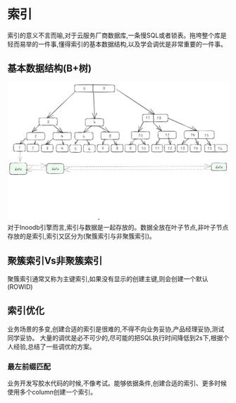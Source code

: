 # 索引
索引的意义不言而喻,对于云服务厂商数据库,一条慢SQL或者锁表。拖垮整个库是轻而易举的一件事,懂得索引的基本数据结构,以及学会调优是非常重要的一件事。
## 基本数据结构(B+树)
![Inoodb](assets/Inoodb.png)
对于Inoodb引擎而言,索引与数据是一起存放的。数据全放在叶子节点,非叶子节点存放的是索引,索引又区分为(聚簇索引与非聚簇索引)。

## 聚簇索引Vs非聚簇索引
聚簇索引通常又称为主键索引,如果没有显示的创建主键,则会创建一个默认(ROWID)


## 索引优化
业务场景的多变,创建合适的索引是很难的,不得不向业务妥协,产品经理妥协,测试同学妥协。
大量的调优是必不可少的,尽可能的把SQL执行时间降低到2s下,根据个人经验,总结了一些调优的方案。
### 最左前缀匹配
业务开发写胶水代码的时候,不像考试。能够依据条件,创建合适的索引、更多时候使用多个column创建一个索引。

